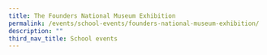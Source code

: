 ```yaml
---
title: The Founders National Museum Exhibition
permalink: /events/school-events/founders-national-museum-exhibition/
description: ""
third_nav_title: School events
---
```

